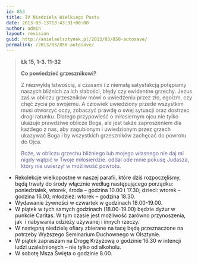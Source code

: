```yaml
---
id: 853
title: IV Niedziela Wielkiego Postu
date: 2013-03-13T13:43:31+00:00
author: admin
layout: revision
guid: http://anielaolsztynek.pl/2013/03/850-autosave/
permalink: /2013/03/850-autosave/
---
```

> **Łk 15, 1-3. 11-32**
> 
> **Co powiedzieć grzesznikowi?**
> 
> Z niezwykłą łatwością, a czasami i z niemałą satysfakcją potępiamy naszych bliźnich za ich słabości, błędy czy ewidentne grzechy. Jezus zaś w obliczu grzeszników mówi o uwiedzeniu przez zło, egoizm, czy chęć życia po swojemu. A człowiek uwiedziony przede wszystkim musi otworzyć oczy, zobaczyć prawdę o swej sytuacji oraz dostrzec drogi ratunku. Dlatego przypowieść o miłosiernym ojcu nie tylko ukazuje prawdziwe oblicze Boga, ale jest także zaproszeniem dla każdego z nas, aby zagubionym i uwiedzionym przez grzech ukazywać Boga i by wszystkich grzeszników zachęcać do powrotu do Ojca.
> 
> <span style="color: #666699;">Boże, w obliczu grzechu bliźniego lub mojego własnego nie daj mi nigdy wątpić w Twoje miłosierdzie. oddal ode mnie pokusę Judasza, który nie uwierzył w możliwość powrotu.</span>

  * Rekolekcje wielkopostne w naszej parafii, które dziś rozpoczęliśmy, będą trwały do środy włącznie według następującego porządku: poniedziałek, wtorek, środa &#8211; godzina 10.00 i 17.30; dzieci: wtorek &#8211; godzina 16.00; młodzież: wtorek &#8211; godzina 18.30.
  * Wydawanie żywności w czwartek w godzinach 18.00-19.00.
  * W piątek w tych samych godzinach (18.00-19.00) będzie dyżur w punkcie Caritas. W tym czasie jest możliwość zarówno przynoszenia, jak  i nabywania odzieży używanej i innych rzeczy.
  * W następną niedzielę ofiary zbierane na tacę będą przeznaczone na potrzeby Wyższego Seminarium Duchownego w Olsztynie.
  * W piątek zapraszam na Drogę Krzyżową o godzinie 16.30 w intencji ludzi uzależnionych &#8211; nie tylko od alkoholu.
  * W sobotę Msza Święta o godzinie 8.00.